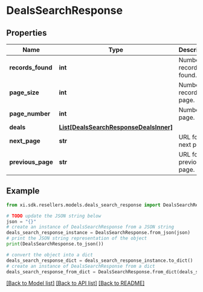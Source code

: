 # DealsSearchResponse


## Properties

Name | Type | Description | Notes
------------ | ------------- | ------------- | -------------
**records_found** | **int** | Number of records found. | [optional] 
**page_size** | **int** | Number of records in a page. | [optional] 
**page_number** | **int** | Number of page. | [optional] 
**deals** | [**List[DealsSearchResponseDealsInner]**](DealsSearchResponseDealsInner.md) |  | [optional] 
**next_page** | **str** | URL for the next page. | [optional] 
**previous_page** | **str** | URL for the previous page. | [optional] 

## Example

```python
from xi.sdk.resellers.models.deals_search_response import DealsSearchResponse

# TODO update the JSON string below
json = "{}"
# create an instance of DealsSearchResponse from a JSON string
deals_search_response_instance = DealsSearchResponse.from_json(json)
# print the JSON string representation of the object
print(DealsSearchResponse.to_json())

# convert the object into a dict
deals_search_response_dict = deals_search_response_instance.to_dict()
# create an instance of DealsSearchResponse from a dict
deals_search_response_from_dict = DealsSearchResponse.from_dict(deals_search_response_dict)
```
[[Back to Model list]](../README.md#documentation-for-models) [[Back to API list]](../README.md#documentation-for-api-endpoints) [[Back to README]](../README.md)


